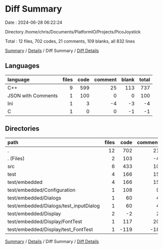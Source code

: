 # Diff Summary

Date : 2024-06-28 06:22:24

Directory /home/chris/Documents/PlatformIO/Projects/PicoJoystick

Total : 12 files,  702 codes, 21 comments, 109 blanks, all 832 lines

[Summary](results.md) / [Details](details.md) / Diff Summary / [Diff Details](diff-details.md)

## Languages
| language | files | code | comment | blank | total |
| :--- | ---: | ---: | ---: | ---: | ---: |
| C++ | 9 | 599 | 25 | 113 | 737 |
| JSON with Comments | 1 | 100 | 0 | 0 | 100 |
| Ini | 1 | 3 | -4 | -3 | -4 |
| C | 1 | 0 | 0 | -1 | -1 |

## Directories
| path | files | code | comment | blank | total |
| :--- | ---: | ---: | ---: | ---: | ---: |
| . | 12 | 702 | 21 | 109 | 832 |
| . (Files) | 2 | 103 | -4 | -3 | 96 |
| src | 6 | 433 | 10 | 52 | 495 |
| test | 4 | 166 | 15 | 60 | 241 |
| test/embedded | 4 | 166 | 15 | 60 | 241 |
| test/embedded/Configuration | 1 | 108 | 9 | 38 | 155 |
| test/embedded/Dialogs | 1 | 60 | 4 | 22 | 86 |
| test/embedded/Dialogs/test_inputDialog | 1 | 60 | 4 | 22 | 86 |
| test/embedded/Display | 2 | -2 | 2 | 0 | 0 |
| test/embedded/Display/FontTest | 1 | 117 | 20 | 23 | 160 |
| test/embedded/Display/test_FontTest | 1 | -119 | -18 | -23 | -160 |

[Summary](results.md) / [Details](details.md) / Diff Summary / [Diff Details](diff-details.md)